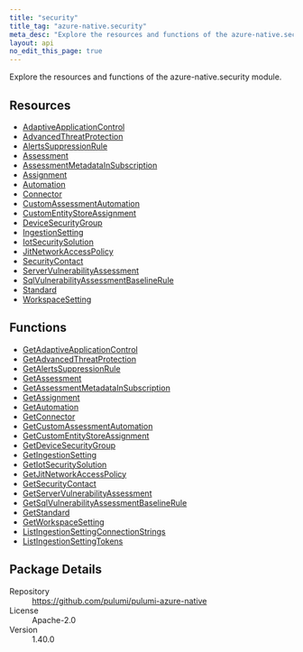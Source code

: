 ```yaml
---
title: "security"
title_tag: "azure-native.security"
meta_desc: "Explore the resources and functions of the azure-native.security module."
layout: api
no_edit_this_page: true
---
```


<!-- WARNING: this file was generated by Pulumi Docs Generator. -->
<!-- Do not edit by hand unless you're certain you know what you are doing! -->

Explore the resources and functions of the azure-native.security module.

<h2 id="resources">Resources</h2>
<ul class="api">
    <li><a href="adaptiveapplicationcontrol" title="AdaptiveApplicationControl"><span class="api-symbol api-symbol--resource"></span>AdaptiveApplicationControl</a></li>
    <li><a href="advancedthreatprotection" title="AdvancedThreatProtection"><span class="api-symbol api-symbol--resource"></span>AdvancedThreatProtection</a></li>
    <li><a href="alertssuppressionrule" title="AlertsSuppressionRule"><span class="api-symbol api-symbol--resource"></span>AlertsSuppressionRule</a></li>
    <li><a href="assessment" title="Assessment"><span class="api-symbol api-symbol--resource"></span>Assessment</a></li>
    <li><a href="assessmentmetadatainsubscription" title="AssessmentMetadataInSubscription"><span class="api-symbol api-symbol--resource"></span>AssessmentMetadataInSubscription</a></li>
    <li><a href="assignment" title="Assignment"><span class="api-symbol api-symbol--resource"></span>Assignment</a></li>
    <li><a href="automation" title="Automation"><span class="api-symbol api-symbol--resource"></span>Automation</a></li>
    <li><a href="connector" title="Connector"><span class="api-symbol api-symbol--resource"></span>Connector</a></li>
    <li><a href="customassessmentautomation" title="CustomAssessmentAutomation"><span class="api-symbol api-symbol--resource"></span>CustomAssessmentAutomation</a></li>
    <li><a href="customentitystoreassignment" title="CustomEntityStoreAssignment"><span class="api-symbol api-symbol--resource"></span>CustomEntityStoreAssignment</a></li>
    <li><a href="devicesecuritygroup" title="DeviceSecurityGroup"><span class="api-symbol api-symbol--resource"></span>DeviceSecurityGroup</a></li>
    <li><a href="ingestionsetting" title="IngestionSetting"><span class="api-symbol api-symbol--resource"></span>IngestionSetting</a></li>
    <li><a href="iotsecuritysolution" title="IotSecuritySolution"><span class="api-symbol api-symbol--resource"></span>IotSecuritySolution</a></li>
    <li><a href="jitnetworkaccesspolicy" title="JitNetworkAccessPolicy"><span class="api-symbol api-symbol--resource"></span>JitNetworkAccessPolicy</a></li>
    <li><a href="securitycontact" title="SecurityContact"><span class="api-symbol api-symbol--resource"></span>SecurityContact</a></li>
    <li><a href="servervulnerabilityassessment" title="ServerVulnerabilityAssessment"><span class="api-symbol api-symbol--resource"></span>ServerVulnerabilityAssessment</a></li>
    <li><a href="sqlvulnerabilityassessmentbaselinerule" title="SqlVulnerabilityAssessmentBaselineRule"><span class="api-symbol api-symbol--resource"></span>SqlVulnerabilityAssessmentBaselineRule</a></li>
    <li><a href="standard" title="Standard"><span class="api-symbol api-symbol--resource"></span>Standard</a></li>
    <li><a href="workspacesetting" title="WorkspaceSetting"><span class="api-symbol api-symbol--resource"></span>WorkspaceSetting</a></li>
</ul>

<h2 id="functions">Functions</h2>
<ul class="api">
    <li><a href="getadaptiveapplicationcontrol" title="GetAdaptiveApplicationControl"><span class="api-symbol api-symbol--function"></span>GetAdaptiveApplicationControl</a></li>
    <li><a href="getadvancedthreatprotection" title="GetAdvancedThreatProtection"><span class="api-symbol api-symbol--function"></span>GetAdvancedThreatProtection</a></li>
    <li><a href="getalertssuppressionrule" title="GetAlertsSuppressionRule"><span class="api-symbol api-symbol--function"></span>GetAlertsSuppressionRule</a></li>
    <li><a href="getassessment" title="GetAssessment"><span class="api-symbol api-symbol--function"></span>GetAssessment</a></li>
    <li><a href="getassessmentmetadatainsubscription" title="GetAssessmentMetadataInSubscription"><span class="api-symbol api-symbol--function"></span>GetAssessmentMetadataInSubscription</a></li>
    <li><a href="getassignment" title="GetAssignment"><span class="api-symbol api-symbol--function"></span>GetAssignment</a></li>
    <li><a href="getautomation" title="GetAutomation"><span class="api-symbol api-symbol--function"></span>GetAutomation</a></li>
    <li><a href="getconnector" title="GetConnector"><span class="api-symbol api-symbol--function"></span>GetConnector</a></li>
    <li><a href="getcustomassessmentautomation" title="GetCustomAssessmentAutomation"><span class="api-symbol api-symbol--function"></span>GetCustomAssessmentAutomation</a></li>
    <li><a href="getcustomentitystoreassignment" title="GetCustomEntityStoreAssignment"><span class="api-symbol api-symbol--function"></span>GetCustomEntityStoreAssignment</a></li>
    <li><a href="getdevicesecuritygroup" title="GetDeviceSecurityGroup"><span class="api-symbol api-symbol--function"></span>GetDeviceSecurityGroup</a></li>
    <li><a href="getingestionsetting" title="GetIngestionSetting"><span class="api-symbol api-symbol--function"></span>GetIngestionSetting</a></li>
    <li><a href="getiotsecuritysolution" title="GetIotSecuritySolution"><span class="api-symbol api-symbol--function"></span>GetIotSecuritySolution</a></li>
    <li><a href="getjitnetworkaccesspolicy" title="GetJitNetworkAccessPolicy"><span class="api-symbol api-symbol--function"></span>GetJitNetworkAccessPolicy</a></li>
    <li><a href="getsecuritycontact" title="GetSecurityContact"><span class="api-symbol api-symbol--function"></span>GetSecurityContact</a></li>
    <li><a href="getservervulnerabilityassessment" title="GetServerVulnerabilityAssessment"><span class="api-symbol api-symbol--function"></span>GetServerVulnerabilityAssessment</a></li>
    <li><a href="getsqlvulnerabilityassessmentbaselinerule" title="GetSqlVulnerabilityAssessmentBaselineRule"><span class="api-symbol api-symbol--function"></span>GetSqlVulnerabilityAssessmentBaselineRule</a></li>
    <li><a href="getstandard" title="GetStandard"><span class="api-symbol api-symbol--function"></span>GetStandard</a></li>
    <li><a href="getworkspacesetting" title="GetWorkspaceSetting"><span class="api-symbol api-symbol--function"></span>GetWorkspaceSetting</a></li>
    <li><a href="listingestionsettingconnectionstrings" title="ListIngestionSettingConnectionStrings"><span class="api-symbol api-symbol--function"></span>ListIngestionSettingConnectionStrings</a></li>
    <li><a href="listingestionsettingtokens" title="ListIngestionSettingTokens"><span class="api-symbol api-symbol--function"></span>ListIngestionSettingTokens</a></li>
</ul>

<h2 id="package-details">Package Details</h2>
<dl class="package-details">
	<dt>Repository</dt>
	<dd><a href="https://github.com/pulumi/pulumi-azure-native">https://github.com/pulumi/pulumi-azure-native</a></dd>
	<dt>License</dt>
	<dd>Apache-2.0</dd>
	<dt>Version</dt>
	<dd>1.40.0</dd>
</dl>

